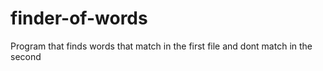 # finder-of-words
Program that finds words that match in the first file and dont match in the second
